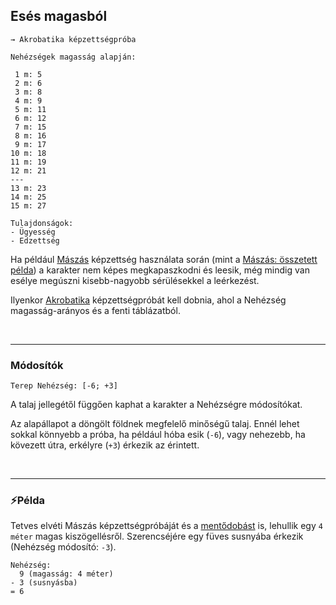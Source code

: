 ## Esés magasból

```
→ Akrobatika képzettségpróba

Nehézségek magasság alapján:

 1 m: 5
 2 m: 6
 3 m: 8
 4 m: 9
 5 m: 11
 6 m: 12
 7 m: 15
 8 m: 16
 9 m: 17
10 m: 18
11 m: 19
12 m: 21
---
13 m: 23
14 m: 25
15 m: 27
```

```
Tulajdonságok:
- Ügyesség
- Edzettség
```

Ha például [Mászás](../kepzettsegek.szekunder/maszas.md) képzettség használata során (mint a [Mászás: összetett példa](maszas_osszetett_pelda.md)) a karakter nem képes megkapaszkodni és leesik, még mindig van esélye megúszni kisebb-nagyobb sérülésekkel a leérkezést.

Ilyenkor [Akrobatika](../kepzettsegek.primer.altalanos/akrobatika.md) képzettségpróbát kell dobnia, ahol a Nehézség magasság-arányos és a fenti táblázatból.

<br />

---
### Módosítók

```
Terep Nehézség: [-6; +3]
```

A talaj jellegétől függően kaphat a karakter a Nehézségre módosítókat.

Az alapállapot a döngölt földnek megfelelő minőségű talaj. Ennél lehet sokkal könnyebb a próba, ha például hóba esik (`-6`), vagy nehezebb, ha kövezett útra, erkélyre (`+3`) érkezik az érintett.

<br />

---
### ⚡Példa

Tetves elvéti Mászás képzettségpróbáját és a [mentődobást](../kepzettsegek.szekunder/maszas.md#rontott-m%C3%A1sz%C3%A1s-pr%C3%B3ba-ut%C3%A1n-ment%C5%91-k%C3%A9pzetts%C3%A9gpr%C3%B3ba) is, lehullik egy `4 méter` magas kiszögellésről. Szerencséjére egy füves susnyába érkezik (Nehézség módosító: `-3`).

```
Nehézség:
  9 (magasság: 4 méter) 
- 3 (susnyásba)
= 6
```
